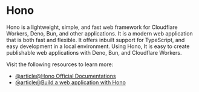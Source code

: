 # Hono

Hono is a lightweight, simple, and fast web framework for Cloudflare Workers, Deno, Bun, and other applications. It is a modern web application that is both fast and flexible. It offers inbuilt support for TypeScript, and easy development in a local environment. Using Hono, It is easy to create publishable web applications with Deno, Bun, and Cloudflare Workers.

Visit the following resources to learn more:

- [@article@Hono Official Documentations](https://hono.dev/docs/)
- [@article@Build a web application with Hono](https://blog.logrocket.com/build-web-application-hono/)